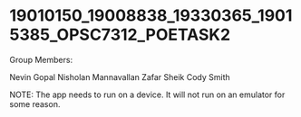 # 19010150_19008838_19330365_19015385_OPSC7312_POETASK2

Group Members:

Nevin Gopal
Nisholan Mannavallan
Zafar Sheik
Cody Smith
 
NOTE: The app needs to run on a device. It will not run on an emulator for some reason. 
